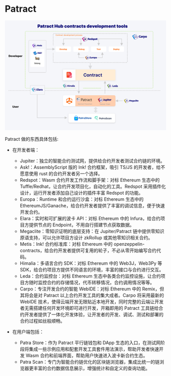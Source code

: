 # Patract

![overview](./imgs/overview.jpg)

Patract 做的东西具体包括:

* 在开发者端：

    * Jupiter：独立的智能合约测试网，提供给合约开发者测试合约链的环境。
    * Ask!：AssemblyScript 版的 Ink! 合约框架，吸引 TS/JS 的开发者，给不愿意使用 rust 的合约开发者另一个选择。
    * Redspot：Wasm 合约开发工作流和脚手架：对标 Ethereum 生态中的 Tuffle/Redhat，让合约开发项目化，自动化的工具。Redspot 采用插件化设计，运行开发者添加自己设计的插件丰富 Redspot 的功能。
    * Europa：Runtime 和合约运行沙盒：对标 Ethereum 生态中的 EthereumJS/Ganache，给合约开发者提供了丰富的调试信息，便于快速开发合约。
    * Elara：实时和可扩展的波卡 API：对标 Ethereum 中的 Infura，给合约项目方提供节点的 Endpoint，不用自行搭建节点获取数据。
    * Megaclite：零知识证明的底层支持：在 Jupiter/Patract 链中提供零知识原语支持，可以允许项目方设计 zkRollup 或其他零知识相关合约。
    * Metis：Ink! 合约标准库：对标 Ethereum 中的 openzeppelin-contracts，给合约开发者提供可复用的轮子，不必从零开始编写合约代码。
    * Himalia：多语言合约 SDK：对标 Ethereum 中的 Web3J，Web3Py 等 SDK，给合约项目方提供不同语言的环境，丰富的接口与合约进行交互。
    * Leda：合约监控台：对标 Ethereum 生态中各类合约监控设施，让合约项目方随时监控合约的存储情况，代币转移情况，合约调用情况等等。
    * Carpo：专注开发合约的智能 WebIDE：对标 Ethereum 中的 Remix，但其将会是对 Patract 以上合约开发工具的集大成者。Carpo 将采用最新的 WebIDE 技术，使得云端开发无限贴近本地开发，同时完整的云端让开发者无需搭建任何开发环境即可进行开发，开箱即用的 Patract 工具链给合约开发者提供了一体化开发体验，让开发者的开发、调试、测试和部署的合约过程如丝般顺畅。

* 在用户端包括：

    * Patra Store：作为 Patract 平行链钱包和 DApp 生态的入口，在测试网阶段将集成一些示例应用和配套开发工具套件用法演示，帮助开发者快速开发 Wasm 合约和前端界面，帮助用户快速进入波卡新合约生态。
    * Patra Scan：专门为智能合约链优化的区块链浏览器，集成比统一的链浏览器更丰富的合约数据信息展示，增强统计和自定义的查询功能。
